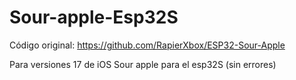 # Sour-apple-Esp32S
Código original: https://github.com/RapierXbox/ESP32-Sour-Apple

Para versiones 17 de iOS
Sour apple para el esp32S (sin errores)
